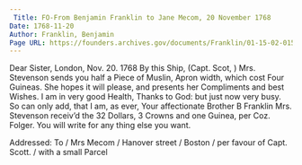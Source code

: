 ```yaml
---
 Title: FO-From Benjamin Franklin to Jane Mecom, 20 November 1768
Date: 1768-11-20
Author: Franklin, Benjamin
Page URL: https://founders.archives.gov/documents/Franklin/01-15-02-0152
---
```


Dear Sister,
London, Nov. 20. 1768
By this Ship, (Capt. Scot, ) Mrs. Stevenson sends you half a Piece of Muslin, Apron width, which cost Four Guineas. She hopes it will please, and presents her Compliments and best Wishes. I am in very good Health, Thanks to God: but just now very busy. So can only add, that I am, as ever, Your affectionate Brother
B Franklin
Mrs. Stevenson receiv’d the 32 Dollars, 3 Crowns and one Guinea, per Coz. Folger. You will write for any thing else you want.
 
Addressed: To / Mrs Mecom / Hanover street / Boston / per favour of Capt. Scott. / with a small Parcel
